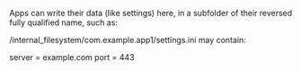 Apps can write their data (like settings) here, in a subfolder of their reversed fully qualified name, such as:

/internal_filesystem/com.example.app1/settings.ini may contain:

server = example.com
port = 443
